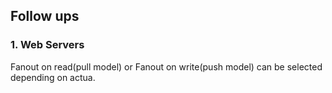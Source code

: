 ## Follow ups
### 1. Web Servers
Fanout on read(pull model) or Fanout on write(push model) can be selected depending on actua.
